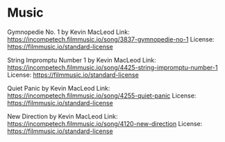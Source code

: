 # Music

Gymnopedie No. 1 by Kevin MacLeod
Link: https://incompetech.filmmusic.io/song/3837-gymnopedie-no-1
License: https://filmmusic.io/standard-license

String Impromptu Number 1 by Kevin MacLeod
Link: https://incompetech.filmmusic.io/song/4425-string-impromptu-number-1
License: https://filmmusic.io/standard-license

Quiet Panic by Kevin MacLeod
Link: https://incompetech.filmmusic.io/song/4255-quiet-panic
License: https://filmmusic.io/standard-license

New Direction by Kevin MacLeod
Link: https://incompetech.filmmusic.io/song/4120-new-direction
License: https://filmmusic.io/standard-license